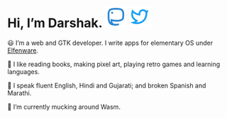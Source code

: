 # Hi, I’m Darshak. <a href="https://im-in.space/@dubiousdisc" target="_blank" rel="me noopener noreferrer"><img src="https://raw.githubusercontent.com/dar5hak/dar5hak/master/assets/mastodon-line.svg" alt="Mastodon"></a> <a href="https://twitter.com/dar5hak" target="_blank" rel="noopener noreferrer"><img src="https://raw.githubusercontent.com/dar5hak/dar5hak/master/assets/twitter-line.svg" alt="Twitter"></a>

😃 I’m a web and GTK developer. I write apps for elementary OS under [Elfenware](https://github.com/elfenware).

💚 I like reading books, making pixel art, playing retro games and learning languages.

👅 I speak fluent English, Hindi and Gujarati; and broken Spanish and Marathi.

🔭 I’m currently mucking around Wasm.
